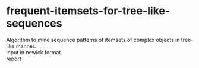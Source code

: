 # frequent-itemsets-for-tree-like-sequences
Algorithm to mine sequence patterns of itemsets of complex objects in tree-like manner.</br>
input in newick format</br>
[report](https://drive.google.com/open?id=1IHBxcFzCabrtLCGJ-RRAYznbr9z7mbgr)
